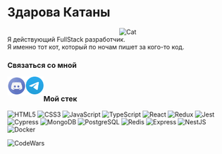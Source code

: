 
# Здарова Катаны
<img alt="Cat" align="right" style="margin-left: 500px;" width="250px" src="https://media.tenor.com/yceUgMM2xsUAAAAd/cat-glasses.gif" />

Я действующий FullStack разработчик.</br>
Я именно тот кот, который по ночам пишет за кого-то код.

### Связаться со мной

<div style="position: reletive;">
   <a href="https://discordapp.com/users/254573323298537473/">
      <img style="Padding: 0px;" align="left" alt="Evgeny Discord" width="42px" src="./logo/discord.png" />
   </a>
   <div style="top: 5px;">
      <a href="https://t.me/ZheniaEK">
         <img align="left" alt="Evgeny Telegram" width="40px" src="./logo/telegram.svg" />
      </a>
   </div>
</div>

</br>

<!-- иконки и цвета смотреть тут simpleicons.org -->
### **Мой стек**

![HTML5](https://img.shields.io/badge/HTML5-0d1117?style=for-the-badge&logo=HTML5&logoColor=E34F26)
![CSS3](https://img.shields.io/badge/CSS3-0d1117?style=for-the-badge&logo=CSS3&logoColor=1572B6)
![JavaScript](https://img.shields.io/badge/JavaScript-0d1117?style=for-the-badge&logo=JavaScript&logoColor=F7DF1E)
![TypeScript](https://img.shields.io/badge/TypeScript-0d1117?style=for-the-badge&logo=TypeScript&logoColor=3178C6)
![React](https://img.shields.io/badge/React-0d1117?style=for-the-badge&logo=React&logoColor=61DAFB)
![Redux](https://img.shields.io/badge/Redux-0d1117?style=for-the-badge&logo=Redux&logoColor=764ABC)
![Jest](https://img.shields.io/badge/Jest-0d1117?style=for-the-badge&logo=Jest&logoColor=C21325)
![Cypress](https://img.shields.io/badge/Cypress-0d1117?style=for-the-badge&logo=Cypress&logoColor=649d8c)
![MongoDB](https://img.shields.io/badge/MongoDB-0d1117?style=for-the-badge&logo=MongoDB&logoColor=47A248)
![PostgreSQL](https://img.shields.io/badge/PostgreSQL-0d1117?style=for-the-badge&logo=PostgreSQL&logoColor=2496ED)
![Redis](https://img.shields.io/badge/Redis-0d1117?style=for-the-badge&logo=Redis&logoColor=DC382D)
![Express](https://img.shields.io/badge/Express-0d1117?style=for-the-badge&logo=Express&logoColor=FFF)
![NestJS](https://img.shields.io/badge/Nest-0d1117?style=for-the-badge&logo=NestJS&logoColor=E0234E)
![Docker](https://img.shields.io/badge/Docker-0d1117?style=for-the-badge&logo=Docker&logoColor=2496ED)

[<img align="left" alt="CodeWars" width="320px" src="https://www.codewars.com/users/ZheniaEU/badges/large" />](https://www.codewars.com/users/ZheniaEU)
